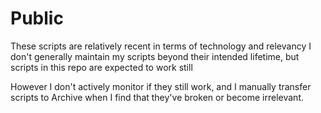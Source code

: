 # Public

These scripts are relatively recent in terms of technology and relevancy
I don't generally maintain my scripts beyond their intended lifetime, but scripts in this repo are expected to work still


However I don't actively monitor if they still work, and I manually transfer scripts to Archive when I find that they've broken or become irrelevant.
